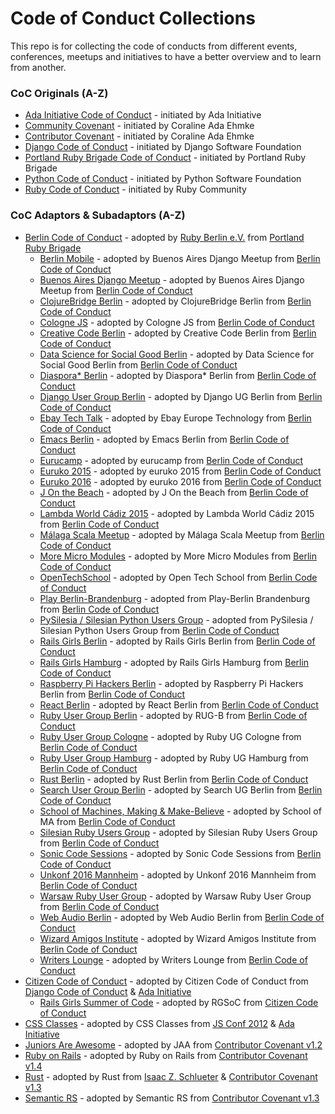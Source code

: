 # Code of Conduct Collections

This repo is for collecting the code of conducts from different events, conferences, meetups and initiatives to have a better overview and to learn from another.

### CoC Originals (A-Z)

* [Ada Initiative Code of Conduct](http://adainitiative.org/2014/02/18/howto-design-a-code-of-conduct-for-your-community/) - initiated by Ada Initiative
* [Community Covenant](http://contributor-covenant.org/) - initiated by Coraline Ada Ehmke
* [Contributor Covenant](http://community-covenant.net/) - initiated by Coraline Ada Ehmke
* [Django Code of Conduct](https://www.djangoproject.com/conduct/) - initiated by Django Software Foundation
* [Portland Ruby Brigade Code of Conduct](http://pdxruby.org/codeofconduct) - initiated by Portland Ruby Brigade
* [Python Code of Conduct](https://www.python.org/psf/codeofconduct/) - initiated by Python Software Foundation
* [Ruby Code of Conduct](https://www.ruby-lang.org/en/conduct/) - initiated by Ruby Community

### CoC Adaptors & Subadaptors (A-Z)
* [Berlin Code of Conduct](http://berlincodeofconduct.org/) - adopted by [Ruby Berlin e.V.](http://www.rubyberlin.org) from [Portland Ruby Brigade](http://pdxruby.org/codeofconduct)
  * [Berlin Mobile](http://www.meetup.com/Buenos-Aires-Django-Meetup/) - adopted by Buenos Aires Django Meetup from [Berlin Code of Conduct](http://berlincodeofconduct.org/)
  * [Buenos Aires Django Meetup](http://www.meetup.com/Buenos-Aires-Django-Meetup/) - adopted by Buenos Aires Django Meetup from [Berlin Code of Conduct](http://berlincodeofconduct.org/)
  * [ClojureBridge Berlin](https://clojurebridge-berlin.github.io/) - adopted by ClojureBridge Berlin from [Berlin Code of Conduct](http://berlincodeofconduct.org/)
  * [Cologne JS](http://colognejs.de/) - adopted by Cologne JS from [Berlin Code of Conduct](http://berlincodeofconduct.org/)
  * [Creative Code Berlin](https://groups.google.com/forum/#!forum/creativecodeberlin) - adopted by Creative Code Berlin from [Berlin Code of Conduct](http://berlincodeofconduct.org/)
  * [Data Science for Social Good Berlin](http://dssg-berlin.org/) - adopted by Data Science for Social Good Berlin from [Berlin Code of Conduct](http://berlincodeofconduct.org/)
  * [Diaspora* Berlin](https://dber.org/) - adopted by Diaspora* Berlin from [Berlin Code of Conduct](http://berlincodeofconduct.org/)  
  * [Django User Group Berlin](http://www.meetup.com/django-user-group-berlin/) - adopted by Django UG Berlin from [Berlin Code of Conduct](http://berlincodeofconduct.org/)
  * [Ebay Tech Talk](http://www.meetup.com/eBay-Europe-Technology/) - adopted by Ebay Europe Technology from [Berlin Code of Conduct](http://berlincodeofconduct.org/)  
  * [Emacs Berlin](http://emacs-berlin.org) - adopted by Emacs Berlin from [Berlin Code of Conduct](http://berlincodeofconduct.org/)
  * [Eurucamp](http://www.eurucamp.org/) - adopted by eurucamp from [Berlin Code of Conduct](http://berlincodeofconduct.org/)  
  * [Euruko 2015](http://www.euruko2015.org/) - adopted by euruko 2015 from [Berlin Code of Conduct](http://berlincodeofconduct.org/)
  * [Euruko 2016](http://euruko2016.org/) - adopted by euruko 2016 from [Berlin Code of Conduct](http://berlincodeofconduct.org/)
  * [J On the Beach](http://www.jonthebeach.com/) - adopted by J On the Beach from [Berlin Code of Conduct](http://berlincodeofconduct.org/)
  * [Lambda World Cádiz 2015](http://www.lambda.world/) - adopted by Lambda World Cádiz 2015 from [Berlin Code of Conduct](http://berlincodeofconduct.org/)
  * [Málaga Scala Meetup](http://www.meetup.com/Malaga-Scala/) - adopted by Málaga Scala Meetup from [Berlin Code of Conduct](http://berlincodeofconduct.org/)
  * [More Micro Modules](http://moremicromodules.org/) - adopted by More Micro Modules from [Berlin Code of Conduct](http://berlincodeofconduct.org/)
  * [OpenTechSchool](http://www.opentechschool.org/) - adopted by Open Tech School from [Berlin Code of Conduct](http://berlincodeofconduct.org/)
  * [Play Berlin-Brandenburg](http://www.meetup.com/Play-Berlin-Brandenburg/) - adopted from Play-Berlin Brandenburg from [Berlin Code of Conduct](http://berlincodeofconduct.org/)
  * [PySilesia / Silesian Python Users Group](http://pysilesia.org/) - adopted from PySilesia / Silesian Python Users Group from [Berlin Code of Conduct](http://berlincodeofconduct.org/)
  * [Rails Girls Berlin](http://railsgirlsberlin.de/) - adopted by Rails Girls Berlin from [Berlin Code of Conduct](http://berlincodeofconduct.org/)
  * [Rails Girls Hamburg](http://railsgirlsberlin.de/) - adopted by Rails Girls Hamburg from [Berlin Code of Conduct](http://berlincodeofconduct.org/)
  * [Raspberry Pi Hackers Berlin](http://www.meetup.com/es-ES/RaspberryPi-Hackers-en-Sevilla/) - adopted by Raspberry Pi Hackers Berlin from [Berlin Code of Conduct](http://berlincodeofconduct.org/)
  * [React Berlin](http://www.meetup.com/React-Berlin/) - adopted by React Berlin from [Berlin Code of Conduct](http://berlincodeofconduct.org/)
  * [Ruby User Group Berlin](http://www.rug-b.de) - adopted by RUG-B from [Berlin Code of Conduct](http://berlincodeofconduct.org/)
  * [Ruby User Group Cologne](http://www.colognerb.de/) - adopted by Ruby UG Cologne from [Berlin Code of Conduct](http://berlincodeofconduct.org/)
  * [Ruby User Group Hamburg](http://hamburg.onruby.de/) - adopted by Ruby UG Hamburg from [Berlin Code of Conduct](http://berlincodeofconduct.org/)
  * [Rust Berlin](http://www.meetup.com/Rust-Berlin/) - adopted by Rust Berlin from [Berlin Code of Conduct](http://berlincodeofconduct.org/)  
  * [Search User Group Berlin](http://www.meetup.com/Search-UG-Berlin/) - adopted by Search UG Berlin from [Berlin Code of Conduct](http://berlincodeofconduct.org/)
  * [School of Machines, Making & Make-Believe](http://schoolofma.org/) - adopted by School of MA from [Berlin Code of Conduct](http://berlincodeofconduct.org/)
  * [Silesian Ruby Users Group](https://srug.pl/) - adopted by Silesian Ruby Users Group from [Berlin Code of Conduct](http://berlincodeofconduct.org/)
  * [Sonic Code Sessions](http://spektrumberlin.de/communities/sonic-code-sessions/about.html) - adopted by Sonic Code Sessions from [Berlin Code of Conduct](http://berlincodeofconduct.org/)
  * [Unkonf 2016 Mannheim](https://www.unkonf.de/) - adopted by Unkonf 2016 Mannheim from [Berlin Code of Conduct](http://berlincodeofconduct.org/)
  * [Warsaw Ruby User Group](http://wrug.eu/) - adopted by Warsaw Ruby User Group from [Berlin Code of Conduct](http://berlincodeofconduct.org/)
  * [Web Audio Berlin](http://www.meetup.com/Berlin-Web-Audio-Meetup/) - adopted by Web Audio Berlin from [Berlin Code of Conduct](http://berlincodeofconduct.org/)  
  * [Wizard Amigos Institute](http://wizard.amigos.institute/) - adopted by Wizard Amigos Institute from [Berlin Code of Conduct](http://berlincodeofconduct.org/)
  * [Writers Lounge](http://www.meetup.com/letswrite/) - adopted by Writers Lounge from [Berlin Code of Conduct](http://berlincodeofconduct.org/)
* [Citizen Code of Conduct](http://citizencodeofconduct.org/) - adopted by Citizen Code of Conduct from [Django Code of Conduct](https://www.djangoproject.com/conduct/) & [Ada Initiative](http://geekfeminism.wikia.com/wiki/Conference_anti-harassment/Policy)
  * [Rails Girls Summer of Code](http://railsgirlssummerofcode.org/about/code-of-conduct/) - adopted by RGSoC from [Citizen Code of Conduct](http://citizencodeofconduct.org/)
* [CSS Classes](http://cssclasses.cssconf.eu/code-of-conduct/) - adopted by CSS Classes from [JS Conf 2012](http://2012.jsconf.us/#/about) & [Ada Initiative](http://geekfeminism.wikia.com/wiki/Conference_anti-harassment/Policy)
* [Juniors Are Awesome](https://github.com/rubycorns/jaa/blob/master/CODE_OF_CONDUCT_EN.md) - adopted by JAA from [Contributor Covenant v1.2](http://contributor-covenant.org/version/1/2/0/)
* [Ruby on Rails](http://rubyonrails.org/conduct/) - adopted by Ruby on Rails from [Contributor Covenant v1.4](http://contributor-covenant.org/version/1/4/)
* [Rust](https://www.rust-lang.org/conduct.html) - adopted by Rust from [Isaac Z. Schlueter](http://blog.izs.me/post/30036893703/policy-on-trolling) & [Contributor Covenant v1.3](http://contributor-covenant.org/version/1/3/0/)
* [Semantic RS](https://github.com/semantic-rs/semantic-rs) - adopted by Semantic RS from [Contributor Covenant v1.3](http://contributor-covenant.org/version/1/3/0/)
